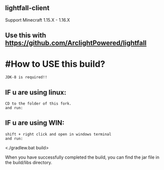 ## lightfall-client

Support Minecraft 1.15.X - 1.16.X

Use this with https://github.com/ArclightPowered/lightfall
---------------------------------------------------------------

#How to USE this build?
===
    JDK-8 is required!!
## IF u are using linux:
    CD to the folder of this fork.
    and run:
<gradlew build>


## IF u are using WIN:
    shift + right click and open in windows terminal
    and run:
<./gradlew.bat build>

    
When you have successfully completed the build, you can find the jar file in the build/libs directory.

